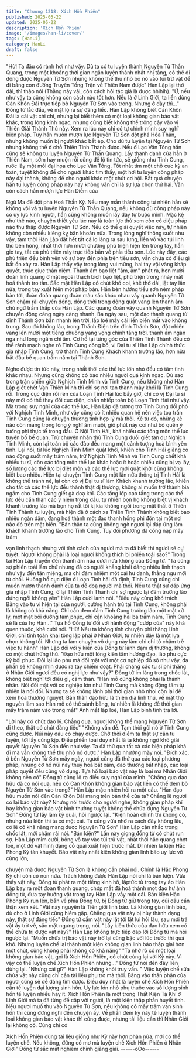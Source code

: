 ```yaml
---
title: "Chương 1218: Xích Hồn Phiên"
published: 2025-05-22
updated: 2025-05-22
description: 'Xích Hồn Phiên'
image: '/images/han-li/cover/'
tags: [HanLi]
category: HanLi
draft: false
---
```


"Hừ! Ta đâu có rảnh hơi như vậy. Dù ta có tu luyện thành Nguyên
Từ Thần Quang, trong một khoảng thời gian ngắn luyện thành
nhất nhị tầng, có thể di động được Nguyên Từ Sơn nhưng không
thể thu nhỏ bỏ nó vào túi trữ vật để đi bằng con đường Truyền
Tống Trận về Thiên Nam được" Hàn Lập lại thở dài, thì thào nói
(Thằng này vãi, còn cách hỏi tác giả là được.hhihih).
"Ừ, nếu như vậy ta cũng không còn cách nào tốt hơn. Nếu là ở
Linh Giới, ta liền dùng Càn Khôn Đái trực tiếp bỏ Nguyên Từ Sơn
vào trong. Nhưng ở đây thì…" Đồng tử lắc đầu, vẻ mặt lộ ra sự
đáng tiếc.
Hàn Lập không biết Càn Khôn Đái là cái vật chi chi, nhưng lại biết
thêm có một loại không gian bảo vật khác, trong lòng kinh ngạc,
nhưng cũng biết không thể trông cậy vào vị Thiên Giải Thánh Thú
này. Xem ra lúc này chỉ có tự chính mình suy nghĩ biện pháp.
Tuy hắn muốn mượn lực Nguyên Từ Sơn đột phá Hóa Thần,
nhưng không muốn bị người khác bắt ép. Cho dù tu luyện tại
Nguyên Từ Sơn nhưng không thể ở chỗ Thiên Tinh Thành được.
Nếu ở Lạc Vân Tông hắn cũng sẽ không tu luyện Nguyên Từ
Thần Quang.
Lấy thanh danh của hắn ở Thiên Nam, sớm hay muộn rồi cũng để
lộ tin tức, sẽ giống như Tinh Cung, rước lấy một mối đại họa cho
Lạc Vân Tông.
Tốt nhất tìm một chỗ cực kỳ an toàn, tuyệt không để cho người
khác tìm thấy, một hơi tu luyện công pháp này đại thành, không
để cho người khác một chút cơ hội.
Bất quá chuyện hắn tu luyện công pháp này hay không vẫn chỉ là
sự lựa chọn thứ hai. Vẫn còn cách hắn mượn lực Hàn Diễm của

Ngũ Ma để đột phá Hoá Thần Kỳ. Nếu may mắn thành công tự
nhiên hắn sẽ không vội vã tu luyện Nguyên Từ Thần Quang, nếu
không dù công pháp này có uy lực kinh người, hắn cũng không
muốn lấy dây tự buộc mình.
Mặc kệ như thế nào, chuyện thiết yếu lúc này là toàn lực thử xem
còn có diệu pháp nào thu thập được Nguyên Từ Sơn. Nếu có thể
giải quyết việc này, tự nhiên không còn nhiều kiêng kỵ băn khoăn
nữa.
Trong lòng nghĩ thông suốt như vậy, tạm thời Hàn Lập đặt hết tất
cả lo lắng ra sau lưng, liền vỗ vào túi linh thú bên hông, nhất thời
hơn mười chương phù triện hiện lên trong tay, hắn giơ tay, tất cả
phù triện này trực tiếp bắn về phía tiểu sơn.
Lúc này đây, các phù triện đều bình yên vô sự bay đến phía trên
tiểu sơn, vẫn chưa có điều gì bất ổn xảy ra. Hàn Lập thấy vậy
trong lòng vui mừng, hai tay vội vàng kháp quyết, thúc giục thần
niệm. Thanh âm bạo liệt "ầm, ầm" phát ra, hơn mười đoàn linh
quang ở mặt ngoài thạch bích bạo liệt, phù triện trong nháy mắt
hoá thành tro tàn.
Sắc mặt Hàn Lập có chút khó coi, khẽ thở dài, lật tay lần nữa,
trong tay xuất hiện một pháp bàn. Hắn bèn hướng tiểu sơn ném
pháp bàn tới, đoàn đoàn quang đoàn màu sắc khác nhau vây
quanh Nguyên Từ Sơn chậm rãi chuyển động, đồng thời trong
động quật vang lên thanh âm chú ngữ trầm thấp của Hàn Lập.
Các quang đoàn vây quanh Nguyên Từ Sơn chuyển động càng
ngày càng nhanh. Ba ngày sau, một đạo thanh quang từ đỉnh
Thánh Sơn bắn nhanh lên trời, lấp loé mấy cái liền biến mất vào
không trung.
Sau đó không lâu, trong Thánh Điện trên đỉnh Thánh Sơn, đột
nhiên vang lên mười một tiếng chuông vang vọng chính tầng trời,
thanh âm ngân nga như long ngâm chi âm. Cơ hồ tại từng góc
của Thiên Tinh Thành đều có thể rành mạch nghe rõ Tinh Cung
công bố, vị Đại tu sĩ Hàn Lập chính thức gia nhập Tinh Cung, trở
thành Tinh Cung Khách khanh trưởng lão, hơn nữa bắt đầu bế
quan trăm năm tại Thánh Sơn.

Nghe được tin tức này, trong nhất thời các thế lực lớn nhỏ đều có
tâm tình khác nhau. Nhưng cũng không có bao nhiêu người quá
kinh ngạc. Dù sao trong trận chiến giữa Nghịch Tinh Minh và Tinh
Cung, nếu không nhờ Hàn Lập giết chết Vạn Thiên Minh thì chỉ
sợ nơi tan thành mây khói là Tinh Cung rồi. Trong cục diện rối ren
của Loạn Tinh Hải lúc bấy giờ, chỉ có vị Đại tu sĩ này mới có thể
thay đổi cục diện, chấn nhiếp toàn bộ Loạn Tinh Hải như vậy.
Mà trong suy nghĩ của các thế lực, Hàn Lập đã tương trợ Tinh
Cung đối phó với Nghịch Tinh Minh, như vậy cũng có ít nhiều
quan hệ nên việc toạ trấn Tinh Cung cũng là chuyện thường tình
hợp lý mà thôi.
Kể từ đó, những kẻ nào còn mang trong lòng ý nghĩ ám muội, giờ
phút này coi như bỏ quên ý tưởng phi thực tế trong đầu. Ở Nội
Tinh Hải, khá nhiều các tông môn thế lực tuyên bố bế quan. Trừ
chuyện nhân thủ Tinh Cung đuổi giết tàn dư Nghịch Tinh Minh,
còn lại toàn bộ các đảo đều mang một cảnh tượng hoà bình yên
tĩnh.
Lại nói, từ lúc Nghịch Tinh Minh quật khởi, khiến cho Tinh Hải
giằng co náo động suốt mấy trăm năm, trừ Nghịch Tinh Minh và
Tinh Cung chết khá nhiều tu sĩ, còn các tông môn thế lực khác
hoặc ít hoặc nhiều cũng bị vạ lây, số lượng các thế lực bị diệt môn
và các thế lực mới quật khởi cũng không biết bao nhiêu. Hiện tại
chuyện Tinh Cung một lần nữa thống trị Tinh Hải là không thể
tránh né, lại còn có vị Đại tu sĩ làm Khách khanh trưởng lão, khiến
cho tất cả các thế lực đều thành thật dị thường, không ai muốn
trở thành bia ngắm cho Tinh Cung giết gà doạ khỉ.
Các tầng lớp cao tầng trong các thế lực đều cẩn thận các ý niệm
trong đầu, tự nhiên bọn họ không biết vị khách khanh trưởng lão
mà bọn họ rất tối kị kia không ngồi trong mật thất ở Thiên Tinh
Thành tu luyện, mà hiện đã ở cách xa Thiên Tinh Thành không
biết bao nhiêu ngàn dặm, đang hoá thành một đạo thanh hồng phi
độn tại một nơi nào đó trên mặt biển.
"Bản thân ta cũng không ngờ ngươi lại đáp ứng làm khách khanh
trưởng lão cho Tinh Cung. Tuy đối phương đã cống nạp mấy trăm

vạn linh thạch nhưng với tính cách của ngươi mà ta đã biết thì
ngươi sẽ cự tuyệt. Ngươi không phải là loại người không thích bị
phiền toái sao?" Trong tai Hàn Lập truyền đến thanh âm nửa cười
nửa không của Đồng tử.
"Ta cũng sợ phiền toái lắm chứ nhưng đã có người khẳng khái
dâng nhiều linh thạch như vậy đến tận miệng, mà chỉ đảm nhiệm
một cái hư danh, thằng ngu mới từ chối. Huống hồ cục diện ở
Loạn Tinh hải đã định, Tinh Cung cũng chỉ muốn mượn thanh
danh của ta để doạ người mà thôi. Nếu ta thật sự đáp ứng gia
nhập Tinh Cung, ở lại Thiên Tinh Thành chỉ sợ ngược lại đám
trưởng lão đứng ngồi không yên" Hàn Lập cười lạnh nói.
"Điều này cũng khó trách. Bằng vào tu vi hiện tại của ngươi,
cường hành trú tại Tinh Cung, không phải là không có khả năng.
Chỉ cần đem đám Tinh Cung trưởng lão một mặt xử lý, một mặt
bồi dưỡng tâm phúc, chỉ cần khoảng hai ba trăm năm, Tinh Cung
sẽ là của họ Hàn…" Tựa hồ Đồng tử đối với hành động "cướp
của" này khá quen thuộc, khẽ cười nói.
"Hừ! Nếu ta không tính chuyện phi thăng Linh Giới, chỉ tính toán
khai tông lập phái ở Nhân Giới, tự nhiên đây là một lựa chọn
không tồi. Nhưng ta làm chuyện vô dụng này làm chi chỉ tổ chậm
trễ việc tu hành" Hàn Lập đối với ý kiến của Đồng tử lãnh đạm dị
thường, không có một chút hứng thú.
"Đạo hữu một lòng kiên tâm hướng đạo, lão phu cực kỳ bội phục.
Đổi lại lão phu mà đối mặt với một cơ nghiệp đồ sộ như vậy, đa
phần sẽ không nhịn được ra tay chiếm đoạt. Phải chăng các tu sĩ
phi thăng ở Nhân Giới ngươi đều có nghị lực như vậy?" Đồng tử
im lăng trong chốc lát, không biết nghĩ tới điều gì, cảm thán.
"Hàn mỗ cũng không phải là thánh nhân. Nói đối mặt với cơ
nghiệp lớn như Tinh Cung mà không động tâm tự nhiên là nói dối.
Nhưng ta sẽ không lãnh phí thời gian nhỏ nhoi còn lại để xem hoa
thưởng nguyệt. Bản thân đạo hữu là thiên địa linh thú, về mặt thọ
nguyên làm sao Hàn mỗ có thể sánh bằng, tự nhiên là không để
thời gian mấy trăm năm vào trong mắt" Ánh mắt lấp loé, Hàn Lập
bình tĩnh trả lời.

"Lời này có chút đạo lý. Chẳng qua, ngươi không thể mang
Nguyên Từ Sơn đi theo, thật có chút đáng tiếc"
"Không vấn đề. Tạm thời gởi nó ở Tinh Cung cũng được. Núi này
đâu có chạy được. Chờ thời điểm ta thật sự cần tu luyện, tới lấy
cũng kịp. Điều phiền toái duy nhất là ta không ngờ khó giải quyết
Nguyên Từ Sơn đến như vậy. Ta đã thử qua tất cả các biện pháp
khã dĩ mà vẫn không thể thu nhỏ nó được." Hàn Lập nhướng mày
nói.
"Đích xác, ở bên Nguyên Từ Sơn mấy ngày, ngươi cũng đã thử
qua các loại phương pháp, nhưng cơ hồ núi này thuỷ hoả bất
xâm, đao thương bất nhập, các loại pháp quyết đều cũng vô
dụng. Tựa hồ loại bảo vật này là loại mà Nhân Giới không nên có"
Đồng tử cũng lộ ra điều suy nghĩ của mình.
"Chẳng qua đạo hữu đã có nói qua, nếu có Càn Khôn không gian
bảo vật liền có thể đem bỏ Nguyên Từ Sơn vào trong?" Hàn Lập
mặc nhiên hỏi ra một câu.
"Hàn đạo hữu muốn nói đến Càn Khôn Đái mang trên bản thể của
ta? Chẳng lẽ ngươi có lại bảo vật này? Nhưng nói trước cho
ngươi nghe, không gian pháp khí hay không gian bảo vật bình
thường tuyệt không thể chứa đựng Nguyên Từ Sơn" Đồng tử lấy
làm kỳ quái, hỏi ngược lại.
"Kiện hoàn chỉnh thì không có, nhưng nửa kiện thì ta có một cái.
Ta cũng vừa nhớ ra cách đây không lâu, có lẽ có khả năng mang
được Nguyên Từ Sơn" Hàn Lập cân nhắc trong chốc lát, mới
chậm rãi nói.
"Bán kiện?" Lần này giọng đồng tử có chút run sợ.
Hàn Lập mỉm cười, bỗng vỗ tay vào túi trữ vật, nhất thời hắc
quang chợt loé, một đồ vật hình dạng cổ quái xuất hiện trước
mắt.
Dĩ nhiên là kiện Hắc Phong Kỳ tàn khuyết.
Bảo vật này nhất kiện không gian linh bảo uy lực vô cùng lớn,

chuyện mà được Nguyên Từ Sơn là không cần phải nói. Chính là
Hắc Phong Kỳ chỉ còn có non nửa. Trách không được Hàn Lập
nói chỉ là bán kiện.
Vừa thấy vật này, Đồng tử phát ra một tiếng kinh hô, lậptức từ
trong tay áo Hàn Lập bay ra một đoàn thanh quang, chớp mắt đã
hoá thành mọt đạo hư ảnh đồng tử, đưa tay hướng vật trong tay
Hàn Lập vẫy một cái.
Bán kiện Hắc Phong Kỳ run lên, bắn về phía Đồng tử, bị Đồng tử
giữ trong tay, cúi đầu cẩn thận xem xét.
"Vật này nguyên là Tiên giới linh bảo. Là không gian linh bảo, dù
cho ở Linh Giới cũng hiếm gặp. Chẳng qua vật này bị hủy thành
dạng này, thật sự đáng tiếc" Đồng tử cầm vật này lật tới lật lui hồi
lâu, sau mới trả vật ấy trở về, sắc mặt ngưng trọng, nói.
"Lấy kiến thức của đạo hữu xem có thể chữa trị được vật này?"
Hàn Lập không trực tiếp đáp lời Đồng tử mà hỏi ngược lại.
"Muốn chữa trị bảo vật này trở lại cùng bậc với lúc trước thì quá
khó. Nhưng luyện chế lại thành một kiện không gian linh bảo thấp
giai hơn một chút, cũng không phải không có khả năng"
"Ta nhớ rõ có một loại không gian bảo vật, gọi là Xích Hồn Phiên,
có chút cùng lại với Kỳ này. Vì vậy có thể luyện chế Xích Hồn
Phiên nhưng…" Đồng tử nói đến đây liền dừng lại.
"Nhưng cái gì?" Hàn Lập không khỏi truy vấn.
" Việc luyện chế sữa chửa vật này cũng chỉ cần tài liệu phụ trợ mà
thôi. Bằng vào thân phận của ngươi cũng sẽ dễ dàng tìm được.
Điều duy nhất là luyện chế Xích Hồn Phiên cần tế luyện đại lượng
sinh hồn. Uy lực lớn nhỏ phụ thuôc vào số lượng sinh hồn tế luyện
nhiều hay ít. Xích Hồn Phiên là một trong Thất Kiện Tà Khí ở Linh
Giới mà ta đã từng đề cập với ngươi, là một kiện thập phần huyết
tinh. Nếu ngươi muố thu vào Nguyên Từ Sơn, nếu không có mấy
trăm vạn sinh hồn thì cũng đừng nghĩ đến chuyện ấy. Về phần
đem kỳ này tế luyện thành loại không gian bảo vật khác thì cũng
được, nhưng tài liệu cần thì Nhân Giới lại không có. Cũng chỉ có

Xích Hồn Phiên dùng tài liệu giống như Kỳ này hơn phân nửa,
mới có thể luyện chế. Nếu không, đừng có mơ mà luyện chế Xích
Hồn Phiên ở Nhân Giới" Đồng tử sắc mặt nghiêm chỉnh giảng
giải.
------oOo------

